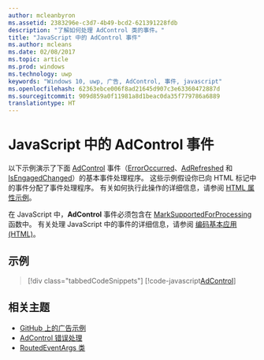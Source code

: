 ```yaml
---
author: mcleanbyron
ms.assetid: 2383296e-c3d7-4b49-bcd2-621391228fdb
description: "了解如何处理 AdControl 类的事件。"
title: "JavaScript 中的 AdControl 事件"
ms.author: mcleans
ms.date: 02/08/2017
ms.topic: article
ms.prod: windows
ms.technology: uwp
keywords: "Windows 10, uwp, 广告, AdControl, 事件, javascript"
ms.openlocfilehash: 62363ebce006f8ad21645d907c3e63360472887d
ms.sourcegitcommit: 909d859a0f11981a8d1beac0da35f779786a6889
translationtype: HT
---
```

# <a name="adcontrol-events-in-javascript"></a>JavaScript 中的 AdControl 事件

以下示例演示了下面 [AdControl](https://msdn.microsoft.com/library/windows/apps/microsoft.advertising.winrt.ui.adcontrol.aspx) 事件（[ErrorOccurred](https://msdn.microsoft.com/library/windows/apps/xaml/microsoft.advertising.winrt.ui.adcontrol.erroroccurred.aspx)、[AdRefreshed](https://msdn.microsoft.com/library/windows/apps/xaml/microsoft.advertising.winrt.ui.adcontrol.adrefreshed.aspx) 和 [IsEngagedChanged](https://msdn.microsoft.com/library/windows/apps/xaml/microsoft.advertising.winrt.ui.adcontrol.isengagedchanged.aspx)）的基本事件处理程序。 这些示例假设你已向 HTML 标记中的事件分配了事件处理程序。 有关如何执行此操作的详细信息，请参阅 [HTML 属性示例](html-properties-example.md)。

在 JavaScript 中，**AdControl** 事件必须包含在 [MarkSupportedForProcessing](http://msdn.microsoft.com/library/windows/apps/Hh967819.aspx) 函数中。 有关处理 JavaScript 中的事件的详细信息，请参阅 [编码基本应用 (HTML)](https://msdn.microsoft.com/library/windows/apps/hh780660.aspx#adding-event-handlers)。

## <a name="examples"></a>示例

> [!div class="tabbedCodeSnippets"]
[!code-javascript[AdControl](./code/AdvertisingSamples/AdControlSamples/js/main.js#EventHandlers)]

## <a name="related-topics"></a>相关主题

* [GitHub 上的广告示例](http://aka.ms/githubads)
* [AdControl 错误处理](adcontrol-error-handling.md)
* [RoutedEventArgs 类](http://msdn.microsoft.com/library/system.windows.routedeventargs.aspx)

 

 
